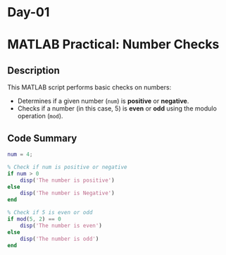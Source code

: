 # Day-01

# MATLAB Practical: Number Checks

## Description

This MATLAB script performs basic checks on numbers:

- Determines if a given number (`num`) is **positive** or **negative**.  
- Checks if a number (in this case, 5) is **even** or **odd** using the modulo operation (`mod`).

## Code Summary

```matlab
num = 4;

% Check if num is positive or negative
if num > 0
    disp('The number is positive')
else
    disp('The number is Negative')
end

% Check if 5 is even or odd
if mod(5, 2) == 0
    disp('The number is even')
else
    disp('The number is odd')
end
